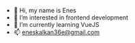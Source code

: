 - 👋 Hi, my name is Enes 
- 👀 I’m interested in frontend development
- 🌱 I’m currently learning VueJS 
- 📫 eneskalkan36e@gmail.com

<!---
eneskalkann/eneskalkann is a ✨ special ✨ repository because its `README.md` (this file) appears on your GitHub profile.
You can click the Preview link to take a look at your changes.
--->
